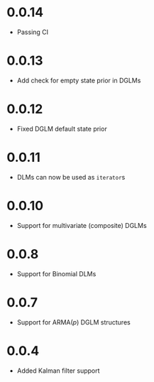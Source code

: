 # 0.0.14

* Passing CI

# 0.0.13

* Add check for empty state prior in DGLMs

# 0.0.12

* Fixed DGLM default state prior

# 0.0.11

* DLMs can now be used as `iterator`s

# 0.0.10

* Support for multivariate (composite) DGLMs

# 0.0.8

* Support for Binomial DLMs

# 0.0.7

* Support for ARMA(*p*) DGLM structures
 
# 0.0.4

* Added Kalman filter support